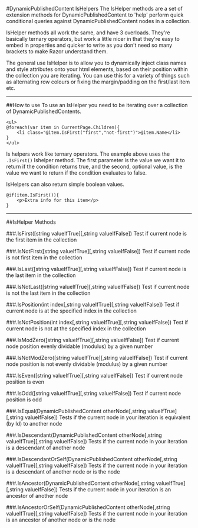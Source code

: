 #DynamicPublishedContent IsHelpers
The IsHelper methods are a set of extension methods for DynamicPublishedContent to 'help' perform quick conditional queries against DynamicPublishedContent nodes in a collection.

IsHelper methods all work the same, and have 3 overloads. They're basically ternary operators, but work a little nicer in that they're easy to embed in properties and quicker to write as you don't need so many brackets to make Razor understand them.

The general use IsHelper is to allow you to dynamically inject class names and style attributes onto your html elements, based on their position within the collection you are iterating. You can use this for a variety of things such as alternating row colours or fixing the margin/padding on the first/last item etc.

---

##How to use
To use an IsHelper you need to be iterating over a collection of DynamicPublishedContents.

	<ul>
	@foreach(var item in CurrentPage.Children){
		<li class="@item.IsFirst("first","not-first")">@item.Name</li>
	}
	</ul>
	
Is helpers work like ternary operators. The example above uses the `.IsFirst()` Ishelper method. The first parameter is the value we want it to return if the condition returns true, and the second, optional value, is the value we want to return if the condition evaluates to false.

IsHelpers can also return simple boolean values.

	@if(item.IsFirst()){
		<p>Extra info for this item</p>
	}

---

##IsHelper Methods

###.IsFirst([string valueIfTrue][,string valueIfFalse])
Test if current node is the first item in the collection

###.IsNotFirst([string valueIfTrue][,string valueIfFalse])
Test if current node is not first item in the collection

###.IsLast([string valueIfTrue][,string valueIfFalse])
Test if current node is the last item in the collection

###.IsNotLast([string valueIfTrue][,string valueIfFalse])
Test if current node is not the last item in the collection

###.IsPosition(int index[,string valueIfTrue][,string valueIfFalse])
Test if current node is at the specified index in the collection

###.IsNotPosition(int index[,string valueIfTrue][,string valueIfFalse])
Test if current node is not at the specified index in the collection

###.IsModZero([string valueIfTrue][,string valueIfFalse])
Test if current node position evenly dividable (modulus) by a given number

###.IsNotModZero([string valueIfTrue][,string valueIfFalse])
Test if current node position is not evenly dividable (modulus) by a given number


###.IsEven([string valueIfTrue][,string valueIfFalse])
Test if current node position is even

###.IsOdd([string valueIfTrue][,string valueIfFalse])
Test if current node position is odd

###.IsEqual(DynamicPublishedContent otherNode[,string valueIfTrue][,string valueIfFalse])
Tests if the current node in your iteration is equivalent (by Id) to another node

###.IsDescendant(DynamicPublishedContent otherNode[,string valueIfTrue][,string valueIfFalse])
Tests if the current node in your iteration is a descendant of another node

###.IsDescendantOrSelf(DynamicPublishedContent otherNode[,string valueIfTrue][,string valueIfFalse])
Tests if the current node in your iteration is a descendant of another node or is the node

###.IsAncestor(DynamicPublishedContent otherNode[,string valueIfTrue][,string valueIfFalse])
Tests if the current node in your iteration is an ancestor of another node

###.IsAncestorOrSelf(DynamicPublishedContent otherNode[,string valueIfTrue][,string valueIfFalse])
Tests if the current node in your iteration is an ancestor of another node or is the node